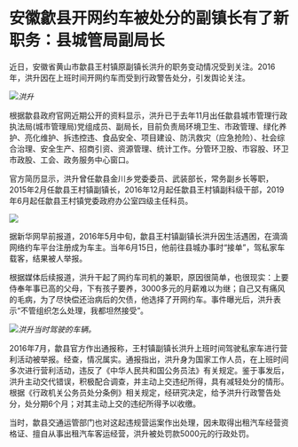 # 安徽歙县开网约车被处分的副镇长有了新职务：县城管局副局长

近日，安徽省黄山市歙县王村镇原副镇长洪升的职务变动情况受到关注。2016年，洪升因在上班时间开网约车而受到行政警告处分，引发舆论关注。

![](https://inews.gtimg.com/om_bt/OU8AhDpiBOAEXhct6xPg0EcN4Oug0zVfeH8CoGpVX-9-EAA/1000)_洪升_

根据歙县政府官网近期公开的资料显示，洪升已于去年11月出任歙县城市管理行政执法局(城市管理局)党组成员、副局长，目前负责局环境卫生、市政管理、绿化养护、亮化维护、拆违控违、食品安全、项目建设、防汛救灾（应急抢险）、社会综合治理、安全生产、招商引资、资源管理、统计工作。分管环卫股、市容股、环卫市政股、工会、政务服务中心窗口。

官方简历显示，洪升曾任歙县金川乡党委委员、武装部长，常务副乡长等职，2015年2月任歙县王村镇副镇长，2016年12月起任歙县王村镇副科级干部，2019年6月起任歙县王村镇党委政府办公室四级主任科员。

![](https://inews.gtimg.com/om_bt/OLc6AFEE7AcyZ0Ko7hImd5OPofHn7DakRFfiWnLPX2cfsAA/1000)

据新华网早前报道，2016年5月中旬，歙县王村镇副镇长洪升因生活遇困，在滴滴网络约车平台注册成为车主。当年6月15日，他前往县城办事时“接单”，驾私家车载客，结果被人举报。

根据媒体后续报道，洪升干起了网约车司机的兼职，原因很简单，也很现实：上要侍奉年事已高的父母，下有孩子要养，3000多元的月薪难以为继；自己又有痛风的毛病，为了尽快偿还治病后的欠债，他选择了开网约车。事件曝光后，洪升表示“不管组织怎么处理，我都坦然接受”。

![](https://inews.gtimg.com/om_bt/OtCzndj4tTRxyBoUIJ7x_kzIin7hmhoW9sK0y2ydI5Z-8AA/1000)_洪升当时驾驶的车辆。_

2016年7月，歙县官方作出通报称，王村镇副镇长洪升上班时间驾驶私家车进行营利活动被举报。经查，情况属实。通报指出，洪升身为国家工作人员，在上班时间多次进行营利活动，违反了《中华人民共和国公务员法》有关规定。鉴于事发后，洪升主动交代错误，积极配合调查，并主动上交违纪所得，具有减轻处分的情形。根据《行政机关公务员处分条例》相关规定，经研究决定，给予洪升行政警告处分，处分期6个月；对其主动上交的违纪所得予以收缴。

当时，歙县交通运管部门也对这起违规营运案作出处理，因未取得出租汽车经营资格证、擅自从事出租汽车客运经营，洪升被处罚款5000元的行政处罚。

